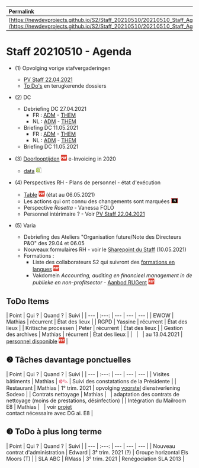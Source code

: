 <link rel="stylesheet" href="https://newdevprojects.github.io/S2/S2.css">
<link rel="stylesheet" href="S2.css">

&nbsp;

&nbsp;

| Permalink |
| :--- |
| [https://newdevprojects.github.io/S2/Staff_20210510/20210510_Staff_Agenda.html](https://newdevprojects.github.io/S2/Staff_20210510/20210510_Staff_Agenda.html) | 

# Staff 20210510 - Agenda

* (1) Opvolging vorige stafvergaderingen
	* [PV Staff 22.04.2021](https://newdevprojects.github.io/S2/Staff_20210422/20210422_Staff_PV.html)
	* [To Do's](#todo) en terugkerende dossiers
* (2) DC 
	* Debriefing DC 27.04.2021
		* FR : [ADM](https://newdevprojects.github.io/S2/Staff/20210427_Adm_FR.pdf) - [THEM](https://newdevprojects.github.io/S2/Staff/20210427_Them_FR.pdf)
		* NL : [ADM](https://newdevprojects.github.io/S2/Staff/20210427_Adm_NL.pdf) - [THEM](https://newdevprojects.github.io/S2/Staff/20210427_Them_NL.pdf)
	* Briefing DC 11.05.2021
		* FR : [ADM](https://newdevprojects.github.io/S2/Staff/20210511_Adm_FR.pdf) - [THEM](https://newdevprojects.github.io/S2/Staff/20210511_Them_FR.pdf)
		* NL : [ADM](https://newdevprojects.github.io/S2/Staff/20210511_Adm_NL.pdf) - [THEM](https://newdevprojects.github.io/S2/Staff/20210511_Them_NL.pdf)
	* Briefing DC 11.05.2021

* (3) [Doorlooptijden](20210429_Doorlooptijden_e-Invoicing.pdf) ![](pdf.png) e-Invoicing in 2020
	* [data](data.xlsx) ![](excel.png)
* (4) Perspectives RH - Plans de personnel - état d'exécution
	* [Table](TablePlansPersonnel_20210506.pdf) ![](pdf.png) (état au 06.05.2021)
	* Les actions qui ont connu des changements sont marquées ![](table_NEW.png)
	* Perspective *Rosetta* - Vanessa FOLO
	* Personnel intérimaire ? - Voir [PV Staff 22.04.2021](https://newdevprojects.github.io/S2/Staff_20210422/20210422_Staff_PV.html#horizontal-issues)
* (5) Varia
	* Debriefing des Ateliers "Organisation future/Note des Directeurs P&O" des 29.04 et 06.05
	* Nouveaux formulaires RH - voir le [Sharepoint du Staff](https://gcloudbelgium.sharepoint.com/sites/FSECO-support/StaffS2/Staffmeeting/Forms/Per%20meeting.aspx?InitialTabId=Ribbon%2ERead&VisibilityContext=WSSTabPersistence) (10.05.2021)
	* Formations :
		* Liste des collaborateurs S2 qui suivront des [formations en langues](CONFIRMATION_Interesselijst_modules_e-learning_langues_S2.pdf) ![](pdf.png)
		* Vakdomein *Accounting, auditing en financieel management in de publieke en non-profitsector* - [Aanbod RUGent](Navormingen_RUGent_Financien.pdf) ![](pdf.png)

<a name="todo"> </a>

## ToDo Items

| Point | Qui ? | Quand ? | Suivi |
| --- | :---: | --- | --- | --- |
| EWOW | Mathias | récurrent | &Eacute;tat des lieux |
| RGPD | Yassine | récurrent | &Eacute;tat des lieux |
| Kritische processen | Peter | récurrent | &Eacute;tat des lieux |
| Gestion des archives | Mathias | récurrent | &Eacute;tat des lieux |
| &nbsp; | &nbsp; | au 13.04.2021 | [personnel disponible](20210413_Planning_archives.pdf) ![](pdf.png) |

## &#10103; Tâches davantage ponctuelles

| Point | Qui ? | Quand ? | Suivi |
| --- | :---: | --- | --- | --- |
| Visites bâtiments | Mathias | <font color="crimson" size="3px">&#10179;&#9998;</font> | Suivi des constatations de la Présidente |
| Restaurant | Mathias | 1° trim. 2021 | opvolging [voorstel](https://newdevprojects.github.io/S2/Staff_20210107/20210107_Sodexo_aangepaste_werking.pdf) dienstverlening Sodexo |
| Contrats nettoyage | Mathias | &nbsp; | adaptation des contrats de nettoyage (moins de prestations, désinfection) |
| Intégration du Mailroom E8 | Mathias | &nbsp; | voir [projet](https://newdevprojects.github.io/S2/Staff_20210204/Nota_verzendingsdienst_E8.pdf)<br>contact nécessaire avec DG ai. E8 |

## &#10104; ToDo à plus long terme

| Point | Qui ? | Quand ? | Suivi |
| --- | :---: | --- | --- | --- |
| Nouveau contrat d'administration | Edward | 3° trim. 2021 (?) | Groupe horizontal Els Moors (T) |
| SLA ABC | RMass | 3° trim. 2021 | Renégociation SLA 2013 |
